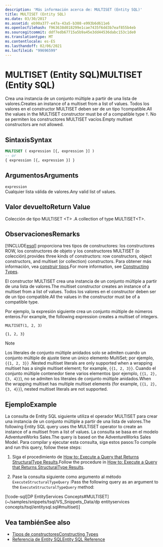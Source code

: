 ```yaml
---
description: 'Más información acerca de: MULTISET (Entity SQL)'
title: MULTISET (Entity SQL)
ms.date: 03/30/2017
ms.assetid: eb90a377-e47a-43a5-b308-e993b6d611e6
ms.openlocfilehash: f963638d018299e1cae7435f6dd3b7eaf855b4eb
ms.sourcegitcommit: ddf7edb67715a5b9a45e3dd44536dabc153c1de0
ms.translationtype: MT
ms.contentlocale: es-ES
ms.lasthandoff: 02/06/2021
ms.locfileid: "99696599"
---
```

# <a name="multiset-entity-sql"></a><span data-ttu-id="df0e7-103">MULTISET (Entity SQL)</span><span class="sxs-lookup"><span data-stu-id="df0e7-103">MULTISET (Entity SQL)</span></span>

<span data-ttu-id="df0e7-104">Crea una instancia de un conjunto múltiple a partir de una lista de valores.</span><span class="sxs-lookup"><span data-stu-id="df0e7-104">Creates an instance of a multiset from a list of values.</span></span> <span data-ttu-id="df0e7-105">Todos los valores en el constructor MULTISET deben ser de un tipo `T`compatible.</span><span class="sxs-lookup"><span data-stu-id="df0e7-105">All the values in the MULTISET constructor must be of a compatible type `T`.</span></span> <span data-ttu-id="df0e7-106">No se permiten los constructores MULTISET vacíos.</span><span class="sxs-lookup"><span data-stu-id="df0e7-106">Empty multiset constructors are not allowed.</span></span>

## <a name="syntax"></a><span data-ttu-id="df0e7-107">Sintaxis</span><span class="sxs-lookup"><span data-stu-id="df0e7-107">Syntax</span></span>

```sql
MULTISET ( expression [{, expression }] )
-- or
{ expression [{, expression }] }
```

## <a name="arguments"></a><span data-ttu-id="df0e7-108">Argumentos</span><span class="sxs-lookup"><span data-stu-id="df0e7-108">Arguments</span></span>

`expression`  
 <span data-ttu-id="df0e7-109">Cualquier lista válida de valores.</span><span class="sxs-lookup"><span data-stu-id="df0e7-109">Any valid list of values.</span></span>

## <a name="return-value"></a><span data-ttu-id="df0e7-110">Valor devuelto</span><span class="sxs-lookup"><span data-stu-id="df0e7-110">Return Value</span></span>

<span data-ttu-id="df0e7-111">Colección de tipo MULTISET \<T> .</span><span class="sxs-lookup"><span data-stu-id="df0e7-111">A collection of type MULTISET\<T>.</span></span>

## <a name="remarks"></a><span data-ttu-id="df0e7-112">Observaciones</span><span class="sxs-lookup"><span data-stu-id="df0e7-112">Remarks</span></span>

<!-- markdownlint-disable DOCSMD001 -->

[!INCLUDE[esql](../../../../../../includes/esql-md.md)] <span data-ttu-id="df0e7-113">proporciona tres tipos de constructores: los constructores ROW, los constructores de objeto y los constructores MULTISET (o colección).</span><span class="sxs-lookup"><span data-stu-id="df0e7-113">provides three kinds of constructors: row constructors, object constructors, and multiset (or collection) constructors.</span></span> <span data-ttu-id="df0e7-114">Para obtener más información, vea [construir tipos](constructing-types-entity-sql.md).</span><span class="sxs-lookup"><span data-stu-id="df0e7-114">For more information, see [Constructing Types](constructing-types-entity-sql.md).</span></span>

<span data-ttu-id="df0e7-115">El constructor MULTISET crea una instancia de un conjunto múltiple a partir de una lista de valores.</span><span class="sxs-lookup"><span data-stu-id="df0e7-115">The multiset constructor creates an instance of a multiset from a list of values.</span></span> <span data-ttu-id="df0e7-116">Todos los valores en el constructor deben ser de un tipo compatible.</span><span class="sxs-lookup"><span data-stu-id="df0e7-116">All the values in the constructor must be of a compatible type.</span></span>

<span data-ttu-id="df0e7-117">Por ejemplo, la expresión siguiente crea un conjunto múltiple de números enteros.</span><span class="sxs-lookup"><span data-stu-id="df0e7-117">For example, the following expression creates a multiset of integers.</span></span>

`MULTISET(1, 2, 3)`

`{1, 2, 3}`

> [!NOTE]
> <span data-ttu-id="df0e7-118">Los literales de conjunto múltiple anidados solo se admiten cuando un conjunto múltiple de ajuste tiene un único elemento MultiSet; por ejemplo, `{{1, 2, 3}}` .</span><span class="sxs-lookup"><span data-stu-id="df0e7-118">Nested multiset literals are only supported when a wrapping multiset has a single multiset element; for example, `{{1, 2, 3}}`.</span></span> <span data-ttu-id="df0e7-119">Cuando el conjunto múltiple contenedor tiene varios elementos (por ejemplo, `{{1, 2}, {3, 4}}`), no se admiten los literales de conjunto múltiple anidados.</span><span class="sxs-lookup"><span data-stu-id="df0e7-119">When the wrapping multiset has multiple multiset elements (for example, `{{1, 2}, {3, 4}}`), nested multiset literals are not supported.</span></span>

## <a name="example"></a><span data-ttu-id="df0e7-120">Ejemplo</span><span class="sxs-lookup"><span data-stu-id="df0e7-120">Example</span></span>

<span data-ttu-id="df0e7-121">La consulta de Entity SQL siguiente utiliza el operador MULTISET para crear una instancia de un conjunto múltiple a partir de una lista de valores.</span><span class="sxs-lookup"><span data-stu-id="df0e7-121">The following Entity SQL query uses the MULTISET operator to create an instance of a multiset from a list of values.</span></span> <span data-ttu-id="df0e7-122">La consulta se basa en el modelo AdventureWorks Sales.</span><span class="sxs-lookup"><span data-stu-id="df0e7-122">The query is based on the AdventureWorks Sales Model.</span></span> <span data-ttu-id="df0e7-123">Para compilar y ejecutar esta consulta, siga estos pasos:</span><span class="sxs-lookup"><span data-stu-id="df0e7-123">To compile and run this query, follow these steps:</span></span>

1. <span data-ttu-id="df0e7-124">Siga el procedimiento de [How to: Execute a Query that Returns StructuralType Results](../how-to-execute-a-query-that-returns-structuraltype-results.md).</span><span class="sxs-lookup"><span data-stu-id="df0e7-124">Follow the procedure in [How to: Execute a Query that Returns StructuralType Results](../how-to-execute-a-query-that-returns-structuraltype-results.md).</span></span>

2. <span data-ttu-id="df0e7-125">Pase la consulta siguiente como argumento al método `ExecuteStructuralTypeQuery` :</span><span class="sxs-lookup"><span data-stu-id="df0e7-125">Pass the following query as an argument to the `ExecuteStructuralTypeQuery` method:</span></span>

[!code-sql[DP EntityServices Concepts#MULTISET](~/samples/snippets/tsql/VS_Snippets_Data/dp entityservices concepts/tsql/entitysql.sql#multiset)]

## <a name="see-also"></a><span data-ttu-id="df0e7-126">Vea también</span><span class="sxs-lookup"><span data-stu-id="df0e7-126">See also</span></span>

- [<span data-ttu-id="df0e7-127">Tipos de constructores</span><span class="sxs-lookup"><span data-stu-id="df0e7-127">Constructing Types</span></span>](constructing-types-entity-sql.md)
- [<span data-ttu-id="df0e7-128">Referencia de Entity SQL</span><span class="sxs-lookup"><span data-stu-id="df0e7-128">Entity SQL Reference</span></span>](entity-sql-reference.md)
